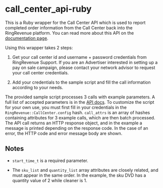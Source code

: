 <h1>call_center_api-ruby</h1>

This is a Ruby wrapper for the Call Center API which is used to report completed order information from the Call Center back into the RingRevenue platform. You can read more about this API on the [documentation page](http://support.ringrevenue.com/advertisers/Sales_Reporting_API). 

Using this wrapper takes 2 steps:

1. Get your call center id and username + password credentials from RingRevenue Support. If you are an Advertiser interested in setting up a pay on sale campaign, please contact your network advisor to request your call center credentials.

2. Add your credentials to the sample script and fill the call information according to your needs.

The provided sample script processes 3 calls with example parameters. A full list of accepted parameters is in the [API docs](http://support.ringrevenue.com/advertisers/Sales_Reporting_API). To customize the script for your own use, you must first fill in your credentials in the `RingRevenue::CallCenter.config` hash. `call_attrs` is an array of hashes containing attributes for 3 example calls, which are then batch processed. The API call returns an HTTP response object, and in the example a message is printed depending on the response code. In the case of an error, the HTTP code and error message body are shown.

## Notes

* `start_time_t` is a required parameter.

* The `sku_list` and `quantity_list` array attributes are closely related, and must appear in the same order. In the example,  the sku DVD has a quantity value of 2 while cleaner is 1.